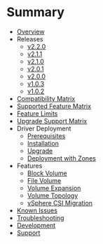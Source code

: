 # Summary

* [Overview](overview.md)
* Releases
  * [v2.2.0](releases/v2.2.0.md)
  * [v2.1.1](releases/v2.1.1.md)
  * [v2.1.0](releases/v2.1.0.md)
  * [v2.0.1](releases/v2.0.1.md)
  * [v2.0.0](releases/v2.0.0.md)
  * [v1.0.3](releases/v1.0.3.md)
  * [v1.0.2](releases/v1.0.2.md)
* [Compatibility Matrix](compatiblity_matrix.md)
* [Supported Feature Matrix](supported_features_matrix.md)
* [Feature Limits](limits.md)
* [Upgrade Support Matrix](upgrade_support_matrix.md)
* Driver Deployment
  * [Prerequisites](driver-deployment/prerequisites.md)
  * [Installation](driver-deployment/installation.md)
  * [Upgrade](driver-deployment/upgrade.md)
  * [Deployment with Zones](driver-deployment/deploying_csi_with_zones.md)
* Features
  * [Block Volume](features/block_volume.md)
  * [File Volume](features/file_volume.md)
  * [Volume Expansion](features/volume_expansion.md)
  * [Volume Topology](features/volume_topology.md)
  * [vSphere CSI Migration](features/vsphere_csi_migration.md)
* [Known Issues](known_issues.md)
* [Troubleshooting](troubleshooting.md)
* [Development](development.md)
* [Support](support.md)
